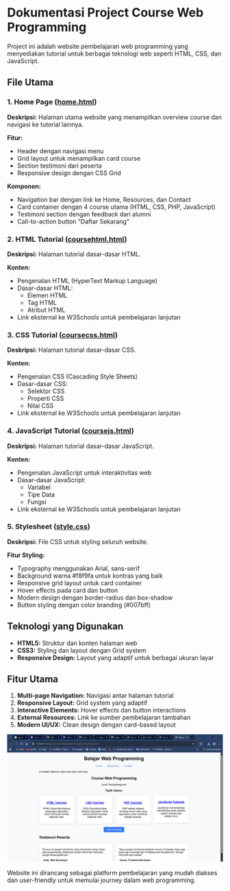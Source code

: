 # Dokumentasi Project Course Web Programming

Project ini adalah website pembelajaran web programming yang menyediakan tutorial untuk berbagai teknologi web seperti HTML, CSS, dan JavaScript.

## File Utama

### 1. Home Page ([home.html](project/course%20web%20programming/home.html))

**Deskripsi:** Halaman utama website yang menampilkan overview course dan navigasi ke tutorial lainnya.

**Fitur:**
- Header dengan navigasi menu
- Grid layout untuk menampilkan card course
- Section testimoni dari peserta
- Responsive design dengan CSS Grid

**Komponen:**
- Navigation bar dengan link ke Home, Resources, dan Contact
- Card container dengan 4 course utama (HTML, CSS, PHP, JavaScript)
- Testimoni section dengan feedback dari alumni
- Call-to-action button "Daftar Sekarang"

### 2. HTML Tutorial ([coursehtml.html](project/course%20web%20programming/coursehtml.html))

**Deskripsi:** Halaman tutorial dasar-dasar HTML.

**Konten:**
- Pengenalan HTML (HyperText Markup Language)
- Dasar-dasar HTML:
  - Elemen HTML
  - Tag HTML  
  - Atribut HTML
- Link eksternal ke W3Schools untuk pembelajaran lanjutan

### 3. CSS Tutorial ([coursecss.html](project/course%20web%20programming/coursecss.html))

**Deskripsi:** Halaman tutorial dasar-dasar CSS.

**Konten:**
- Pengenalan CSS (Cascading Style Sheets)
- Dasar-dasar CSS:
  - Selektor CSS
  - Properti CSS
  - Nilai CSS
- Link eksternal ke W3Schools untuk pembelajaran lanjutan

### 4. JavaScript Tutorial ([coursejs.html](project/course%20web%20programming/coursejs.html))

**Deskripsi:** Halaman tutorial dasar-dasar JavaScript.

**Konten:**
- Pengenalan JavaScript untuk interaktivitas web
- Dasar-dasar JavaScript:
  - Variabel
  - Tipe Data
  - Fungsi
- Link eksternal ke W3Schools untuk pembelajaran lanjutan

### 5. Stylesheet ([style.css](project/course%20web%20programming/style.css))

**Deskripsi:** File CSS untuk styling seluruh website.

**Fitur Styling:**
- Typography menggunakan Arial, sans-serif
- Background warna #f8f9fa untuk kontras yang baik
- Responsive grid layout untuk card container
- Hover effects pada card dan button
- Modern design dengan border-radius dan box-shadow
- Button styling dengan color branding (#007bff)

## Teknologi yang Digunakan

- **HTML5:** Struktur dan konten halaman web
- **CSS3:** Styling dan layout dengan Grid system
- **Responsive Design:** Layout yang adaptif untuk berbagai ukuran layar

## Fitur Utama

1. **Multi-page Navigation:** Navigasi antar halaman tutorial
2. **Responsive Layout:** Grid system yang adaptif
3. **Interactive Elements:** Hover effects dan button interactions  
4. **External Resources:** Link ke sumber pembelajaran tambahan
5. **Modern UI/UX:** Clean design dengan card-based layout

![](image.png)


Website ini dirancang sebagai platform pembelajaran yang mudah diakses dan user-friendly untuk memulai journey dalam web programming.